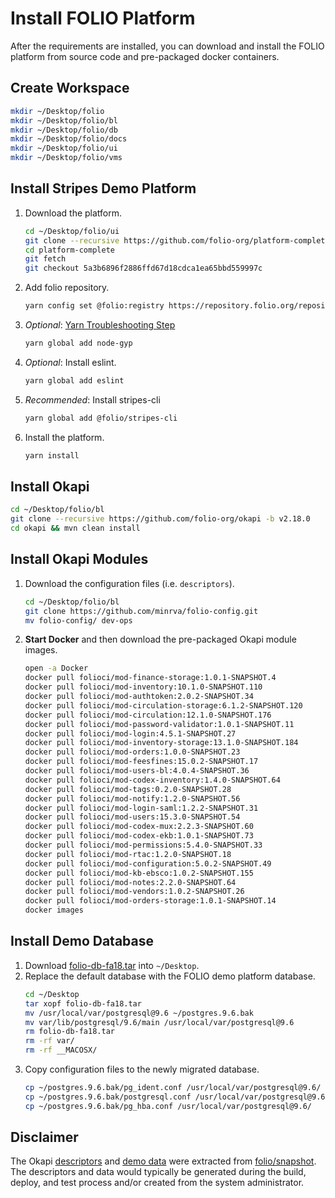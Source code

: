 # Install FOLIO Platform

After the requirements are installed, you can download and install the FOLIO platform from source code and pre-packaged docker containers.

## Create Workspace

```bash
mkdir ~/Desktop/folio
mkdir ~/Desktop/folio/bl
mkdir ~/Desktop/folio/db
mkdir ~/Desktop/folio/docs
mkdir ~/Desktop/folio/ui
mkdir ~/Desktop/folio/vms
```

## Install Stripes Demo Platform

1. Download the platform.
    ```bash
    cd ~/Desktop/folio/ui
    git clone --recursive https://github.com/folio-org/platform-complete
    cd platform-complete
    git fetch
    git checkout 5a3b6896f2886ffd67d18cdca1ea65bbd559997c
    ```
1. Add folio repository.
    ```bash
    yarn config set @folio:registry https://repository.folio.org/repository/npm-folio/
    ```
1. *Optional*: [Yarn Troubleshooting Step](https://github.com/yarnpkg/yarn/issues/3507)
    ```bash
    yarn global add node-gyp
    ```
1. *Optional*: Install eslint.
    ```bash
    yarn global add eslint
    ```
1. *Recommended*: Install stripes-cli
    ```bash
    yarn global add @folio/stripes-cli
    ```
1. Install the platform.
    ```bash
    yarn install
    ```

## Install Okapi

```bash
cd ~/Desktop/folio/bl
git clone --recursive https://github.com/folio-org/okapi -b v2.18.0
cd okapi && mvn clean install
```

## Install Okapi Modules

1. Download the configuration files (i.e. `descriptors`).
    ```bash
    cd ~/Desktop/folio/bl
    git clone https://github.com/minrva/folio-config.git
    mv folio-config/ dev-ops
    ```
1. **Start Docker** and then download the pre-packaged Okapi module images.
    ```bash
    open -a Docker
    docker pull folioci/mod-finance-storage:1.0.1-SNAPSHOT.4
    docker pull folioci/mod-inventory:10.1.0-SNAPSHOT.110
    docker pull folioci/mod-authtoken:2.0.2-SNAPSHOT.34
    docker pull folioci/mod-circulation-storage:6.1.2-SNAPSHOT.120
    docker pull folioci/mod-circulation:12.1.0-SNAPSHOT.176
    docker pull folioci/mod-password-validator:1.0.1-SNAPSHOT.11
    docker pull folioci/mod-login:4.5.1-SNAPSHOT.27
    docker pull folioci/mod-inventory-storage:13.1.0-SNAPSHOT.184
    docker pull folioci/mod-orders:1.0.0-SNAPSHOT.23
    docker pull folioci/mod-feesfines:15.0.2-SNAPSHOT.17
    docker pull folioci/mod-users-bl:4.0.4-SNAPSHOT.36
    docker pull folioci/mod-codex-inventory:1.4.0-SNAPSHOT.64
    docker pull folioci/mod-tags:0.2.0-SNAPSHOT.28
    docker pull folioci/mod-notify:1.2.0-SNAPSHOT.56
    docker pull folioci/mod-login-saml:1.2.2-SNAPSHOT.31
    docker pull folioci/mod-users:15.3.0-SNAPSHOT.54
    docker pull folioci/mod-codex-mux:2.2.3-SNAPSHOT.60
    docker pull folioci/mod-codex-ekb:1.0.1-SNAPSHOT.73
    docker pull folioci/mod-permissions:5.4.0-SNAPSHOT.33
    docker pull folioci/mod-rtac:1.2.0-SNAPSHOT.18
    docker pull folioci/mod-configuration:5.0.2-SNAPSHOT.49
    docker pull folioci/mod-kb-ebsco:1.0.2-SNAPSHOT.155
    docker pull folioci/mod-notes:2.2.0-SNAPSHOT.64
    docker pull folioci/mod-vendors:1.0.2-SNAPSHOT.26
    docker pull folioci/mod-orders-storage:1.0.1-SNAPSHOT.14
    docker images
    ```

## Install Demo Database

1. Download [folio-db-fa18.tar](https://uofi.box.com/s/dncj1cx7xv47lmb67qpebrqbs5v1m4vm) into `~/Desktop`.
1. Replace the default database with the FOLIO demo platform database.
    ```bash
    cd ~/Desktop
    tar xopf folio-db-fa18.tar
    mv /usr/local/var/postgresql@9.6 ~/postgres.9.6.bak
    mv var/lib/postgresql/9.6/main /usr/local/var/postgresql@9.6
    rm folio-db-fa18.tar
    rm -rf var/
    rm -rf __MACOSX/
    ```
1. Copy configuration files to the newly migrated database.
    ```bash
    cp ~/postgres.9.6.bak/pg_ident.conf /usr/local/var/postgresql@9.6/
    cp ~/postgres.9.6.bak/postgresql.conf /usr/local/var/postgresql@9.6/
    cp ~/postgres.9.6.bak/pg_hba.conf /usr/local/var/postgresql@9.6/
    ```

## Disclaimer

The Okapi [descriptors](https://code.library.illinois.edu/scm/fol/dev-ops.git) and [demo data](https://uofi.box.com/s/dncj1cx7xv47lmb67qpebrqbs5v1m4vm) were extracted from [folio/snapshot](https://app.vagrantup.com/folio/boxes/snapshot). The descriptors and data would typically be generated during the build, deploy, and test process and/or created from the system administrator.
